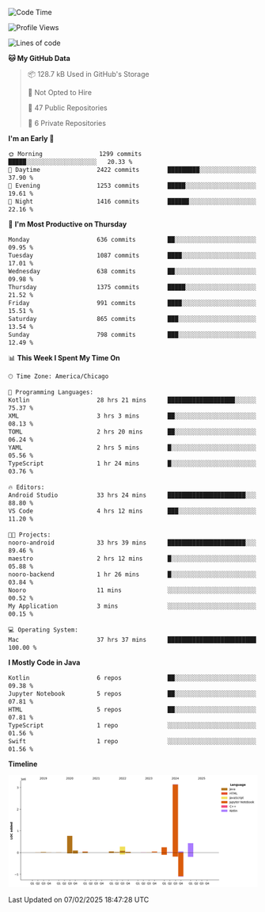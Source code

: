 <!--START_SECTION:waka-->
![Code Time](http://img.shields.io/badge/Code%20Time-957%20hrs%2039%20mins-blue)

![Profile Views](http://img.shields.io/badge/Profile%20Views-7-blue)

![Lines of code](https://img.shields.io/badge/From%20Hello%20World%20I%27ve%20Written-5.3%20million%20lines%20of%20code-blue)

**🐱 My GitHub Data** 

> 📦 128.7 kB Used in GitHub's Storage 
 > 
> 🚫 Not Opted to Hire
 > 
> 📜 47 Public Repositories 
 > 
> 🔑 6 Private Repositories 
 > 
**I'm an Early 🐤** 

```text
🌞 Morning                1299 commits        █████░░░░░░░░░░░░░░░░░░░░   20.33 % 
🌆 Daytime                2422 commits        █████████░░░░░░░░░░░░░░░░   37.90 % 
🌃 Evening                1253 commits        █████░░░░░░░░░░░░░░░░░░░░   19.61 % 
🌙 Night                  1416 commits        ██████░░░░░░░░░░░░░░░░░░░   22.16 % 
```
📅 **I'm Most Productive on Thursday** 

```text
Monday                   636 commits         ██░░░░░░░░░░░░░░░░░░░░░░░   09.95 % 
Tuesday                  1087 commits        ████░░░░░░░░░░░░░░░░░░░░░   17.01 % 
Wednesday                638 commits         ██░░░░░░░░░░░░░░░░░░░░░░░   09.98 % 
Thursday                 1375 commits        █████░░░░░░░░░░░░░░░░░░░░   21.52 % 
Friday                   991 commits         ████░░░░░░░░░░░░░░░░░░░░░   15.51 % 
Saturday                 865 commits         ███░░░░░░░░░░░░░░░░░░░░░░   13.54 % 
Sunday                   798 commits         ███░░░░░░░░░░░░░░░░░░░░░░   12.49 % 
```


📊 **This Week I Spent My Time On** 

```text
🕑︎ Time Zone: America/Chicago

💬 Programming Languages: 
Kotlin                   28 hrs 21 mins      ███████████████████░░░░░░   75.37 % 
XML                      3 hrs 3 mins        ██░░░░░░░░░░░░░░░░░░░░░░░   08.13 % 
TOML                     2 hrs 20 mins       ██░░░░░░░░░░░░░░░░░░░░░░░   06.24 % 
YAML                     2 hrs 5 mins        █░░░░░░░░░░░░░░░░░░░░░░░░   05.56 % 
TypeScript               1 hr 24 mins        █░░░░░░░░░░░░░░░░░░░░░░░░   03.76 % 

🔥 Editors: 
Android Studio           33 hrs 24 mins      ██████████████████████░░░   88.80 % 
VS Code                  4 hrs 12 mins       ███░░░░░░░░░░░░░░░░░░░░░░   11.20 % 

🐱‍💻 Projects: 
nooro-android            33 hrs 39 mins      ██████████████████████░░░   89.46 % 
maestro                  2 hrs 12 mins       █░░░░░░░░░░░░░░░░░░░░░░░░   05.88 % 
nooro-backend            1 hr 26 mins        █░░░░░░░░░░░░░░░░░░░░░░░░   03.84 % 
Nooro                    11 mins             ░░░░░░░░░░░░░░░░░░░░░░░░░   00.52 % 
My Application           3 mins              ░░░░░░░░░░░░░░░░░░░░░░░░░   00.15 % 

💻 Operating System: 
Mac                      37 hrs 37 mins      █████████████████████████   100.00 % 
```

**I Mostly Code in Java** 

```text
Kotlin                   6 repos             ██░░░░░░░░░░░░░░░░░░░░░░░   09.38 % 
Jupyter Notebook         5 repos             ██░░░░░░░░░░░░░░░░░░░░░░░   07.81 % 
HTML                     5 repos             ██░░░░░░░░░░░░░░░░░░░░░░░   07.81 % 
TypeScript               1 repo              ░░░░░░░░░░░░░░░░░░░░░░░░░   01.56 % 
Swift                    1 repo              ░░░░░░░░░░░░░░░░░░░░░░░░░   01.56 % 
```



**Timeline**

![Lines of Code chart](https://raw.githubusercontent.com/phanijsp/phanijsp/main/assets/bar_graph.png)


 Last Updated on 07/02/2025 18:47:28 UTC
<!--END_SECTION:waka-->
